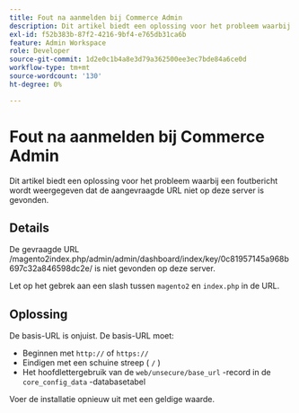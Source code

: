 ```yaml
---
title: Fout na aanmelden bij Commerce Admin
description: Dit artikel biedt een oplossing voor het probleem waarbij een foutbericht wordt weergegeven dat de aangevraagde URL niet op deze server is gevonden.
exl-id: f52b383b-87f2-4216-9bf4-e765db31ca6b
feature: Admin Workspace
role: Developer
source-git-commit: 1d2e0c1b4a8e3d79a362500ee3ec7bde84a6ce0d
workflow-type: tm+mt
source-wordcount: '130'
ht-degree: 0%

---
```


# Fout na aanmelden bij Commerce Admin

Dit artikel biedt een oplossing voor het probleem waarbij een foutbericht wordt weergegeven dat de aangevraagde URL niet op deze server is gevonden.

## Details

De gevraagde URL /magento2index.php/admin/admin/dashboard/index/key/0c81957145a968b697c32a846598dc2e/ is niet gevonden op deze server.

Let op het gebrek aan een slash tussen `magento2` en `index.php` in de URL.

## Oplossing

De basis-URL is onjuist. De basis-URL moet:

* Beginnen met `http://` of `https://`
* Eindigen met een schuine streep ( `/` )
* Het hoofdlettergebruik van de `web/unsecure/base_url` -record in de `core_config_data` -databasetabel

Voer de installatie opnieuw uit met een geldige waarde.
